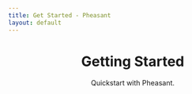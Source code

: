 ```yaml
---
title: Get Started - Pheasant
layout: default
---
```


<!-- Subhead
================================================== -->
<header class="jumbotron subhead" id="overview">
  <div class="container">
    <h1>Getting Started</h1>
    <p class="lead">Quickstart with Pheasant.</p>
  </div>
</header>
